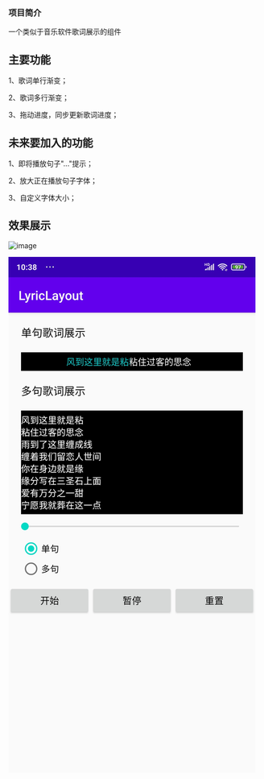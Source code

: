 ### 项目简介

一个类似于音乐软件歌词展示的组件

## 主要功能

1、歌词单行渐变；

2、歌词多行渐变；

3、拖动进度，同步更新歌词进度；

## 未来要加入的功能

1、即将播放句子"..."提示；

2、放大正在播放句子字体；

3、自定义字体大小；

## 效果展示
![image](https://upload-images.jianshu.io/upload_images/3914746-200da69db6287d97.jpg?imageMogr2/auto-orient/strip|imageView2/2/w/1080/format/webp)

![image](https://github.com/yanjunhui2014/LyricLayout/blob/master/screenshot/b.jpg)

